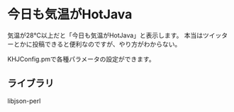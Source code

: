 # 今日も気温がHotJava

気温が28℃以上だと「今日も気温がHotJava」と表示します。
本当はツイッターとかに投稿できると便利なのですが、やり方がわからない。

KHJConfig.pmで各種パラメータの設定ができます。

## ライブラリ

libjson-perl
